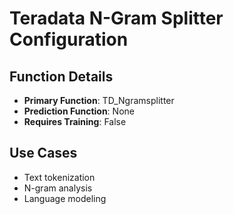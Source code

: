 # Teradata N-Gram Splitter Configuration

## Function Details
- **Primary Function**: TD_Ngramsplitter
- **Prediction Function**: None
- **Requires Training**: False

## Use Cases
- Text tokenization
- N-gram analysis
- Language modeling
